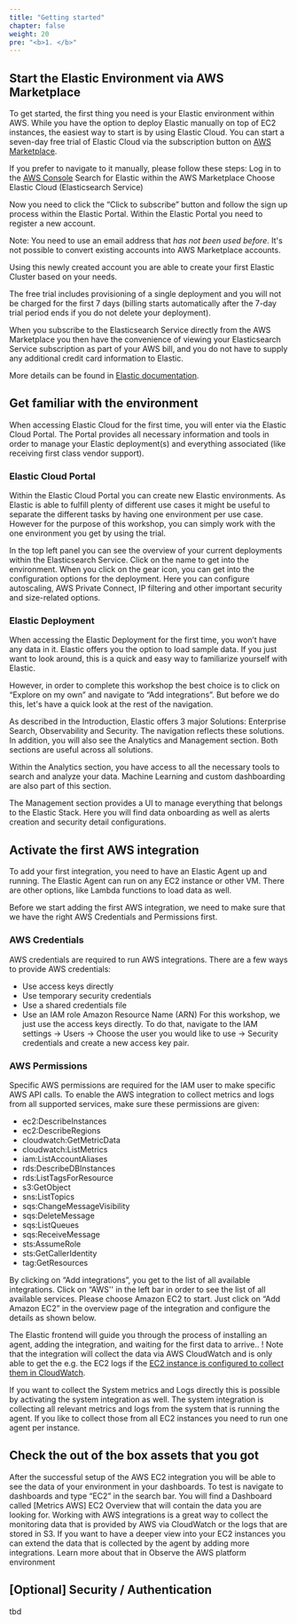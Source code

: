 ```yaml
---
title: "Getting started"
chapter: false
weight: 20
pre: "<b>1. </b>"
---
```


## Start the Elastic Environment via AWS Marketplace

To get started, the first thing you need is your Elastic environment within AWS. While you have the option to deploy Elastic manually on top of EC2 instances, the easiest way to start is by using Elastic Cloud. You can start a seven-day free trial of Elastic Cloud via the subscription button on [AWS Marketplace](https://aws.amazon.com/marketplace/pp/prodview-voru33wi6xs7k?ref_=unifiedsearch).

If you prefer to navigate to it manually, please follow these steps:
Log in to the [AWS Console](https://aws.amazon.com/console/)
Search for Elastic within the AWS Marketplace
Choose Elastic Cloud (Elasticsearch Service)

Now you need to click the “Click to subscribe” button and follow the sign up process within the Elastic Portal. Within the Elastic Portal you need to register a new account.

Note: You need to use an email address that *has not been used before*. It's not possible to convert existing accounts into AWS Marketplace accounts.

Using this newly created account you are able to create your first Elastic Cluster based on your needs.

The free trial includes provisioning of a single deployment and you will not be charged for the first 7 days (billing starts automatically after the 7-day trial period ends if you do not delete your deployment).

When you subscribe to the Elasticsearch Service directly from the AWS Marketplace you then have the convenience of viewing your Elasticsearch Service subscription as part of your AWS bill, and you do not have to supply any additional credit card information to Elastic.

More details can be found in [Elastic documentation](https://www.elastic.co/guide/en/cloud/current/ec-billing-aws.html).

## Get familiar with the environment
When accessing Elastic Cloud for the first time, you will enter via the Elastic Cloud Portal. The Portal provides all necessary information and tools in order to manage your Elastic deployment(s) and everything associated (like receiving first class vendor support).

### Elastic Cloud Portal
Within the Elastic Cloud Portal you can create new Elastic environments. As Elastic is able to fulfill plenty of different use cases it might be useful to separate the different tasks by having one environment per use case. However for the purpose of this workshop, you can simply work with the one environment you get by using the trial.

In the top left panel you can see the overview of your current deployments within the Elasticsearch Service. Click on the name to get into the environment. When you click on the gear icon, you can get into the configuration options for the deployment. Here you can configure autoscaling, AWS Private Connect, IP filtering and other important security and size-related options.

### Elastic Deployment
When accessing the Elastic Deployment for the first time, you won’t have any data in it. Elastic offers you the option to load sample data. If you just want to look around, this is a quick and easy way to familiarize yourself with Elastic.

However, in order to complete this workshop the best choice is to click on “Explore on my own” and navigate to “Add integrations”. But before we do this, let's have a quick look at the rest of the navigation.

As described in the Introduction, Elastic offers 3 major Solutions: Enterprise Search, Observability and Security. The navigation reflects these solutions. In addition, you will also see the Analytics and Management section. Both sections are useful across all solutions.

Within the Analytics section, you have access to all the necessary tools to search and analyze your data. Machine Learning and custom dashboarding are also part of this section.

The Management section provides a UI to manage everything that belongs to the Elastic Stack. Here you will find data onboarding as well as alerts creation and security detail configurations.  

## Activate the first AWS integration
To add your first integration, you need to have an Elastic Agent up and running. The Elastic Agent can run on any EC2 instance or other VM. There are other options, like Lambda functions to load data as well.

Before we start adding the first AWS integration, we need to make sure that we have the right AWS Credentials and Permissions first.

### AWS Credentials

AWS credentials are required to run AWS integrations. There are a few ways to provide AWS credentials:
* Use access keys directly
* Use temporary security credentials
* Use a shared credentials file
* Use an IAM role Amazon Resource Name (ARN)
For this workshop, we just use the access keys directly. To do that, navigate to the IAM settings → Users → Choose the user you would like to use → Security credentials and create a new access key pair.

### AWS Permissions

Specific AWS permissions are required for the IAM user to make specific AWS API calls. To enable the AWS integration to collect metrics and logs from all supported services, make sure these permissions are given:
* ec2:DescribeInstances
* ec2:DescribeRegions
* cloudwatch:GetMetricData
* cloudwatch:ListMetrics
* iam:ListAccountAliases
* rds:DescribeDBInstances
* rds:ListTagsForResource
* s3:GetObject
* sns:ListTopics
* sqs:ChangeMessageVisibility
* sqs:DeleteMessage
* sqs:ListQueues
* sqs:ReceiveMessage
* sts:AssumeRole
* sts:GetCallerIdentity
* tag:GetResources

By clicking on “Add integrations”, you get to the list of all available integrations. Click on “AWS'' in the left bar in order to see the list of all available services. Please choose Amazon EC2 to start. Just click on “Add Amazon EC2” in the overview page of the integration and configure the details as shown below.

The Elastic frontend will guide you through the process of installing an agent, adding the integration, and waiting for the first data to arrive..
! Note that the integration will collect the data via AWS CloudWatch and is only able to get the e.g. the EC2 logs if the [EC2 instance is configured to collect them in CloudWatch](https://docs.aws.amazon.com/AmazonCloudWatch/latest/logs/QuickStartEC2Instance.html).

If you want to collect the System metrics and Logs directly this is possible by activating the system integration as well. The system integration is collecting all relevant metrics and logs from the system that is running the agent. If you like to collect those from all EC2 instances you need to run one agent per instance.

## Check the out of the box assets that you got
After the successful setup of the AWS EC2 integration you will be able to see the data of your environment in your dashboards. To test is navigate to dashboards and type “EC2” in the search bar.
You will find a Dashboard called [Metrics AWS] EC2 Overview that will contain the data you are looking for.
Working with AWS integrations is a great way to collect the monitoring data that is provided by AWS via CloudWatch or the logs that are stored in S3. If you want to have a deeper view into your EC2 instances you can extend the data that is collected by the agent by adding more integrations. Learn more about that in Observe the AWS platform environment

## [Optional] Security / Authentication
tbd
